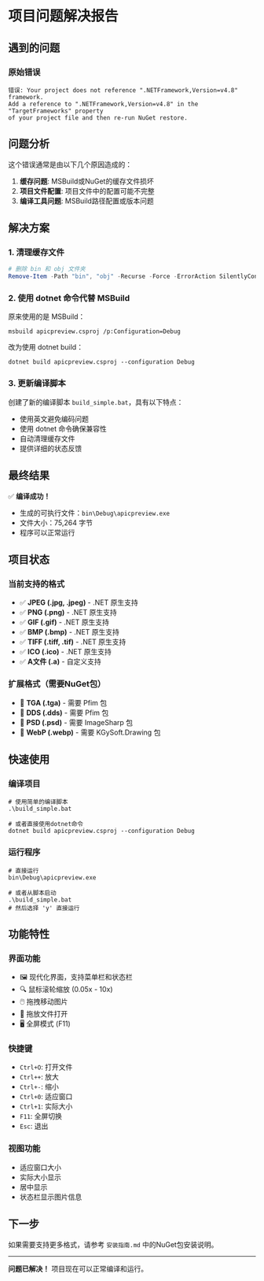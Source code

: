 # 项目问题解决报告

## 遇到的问题

### 原始错误
```
错误: Your project does not reference ".NETFramework,Version=v4.8" framework. 
Add a reference to ".NETFramework,Version=v4.8" in the "TargetFrameworks" property 
of your project file and then re-run NuGet restore.
```

## 问题分析

这个错误通常是由以下几个原因造成的：

1. **缓存问题**: MSBuild或NuGet的缓存文件损坏
2. **项目文件配置**: 项目文件中的配置可能不完整
3. **编译工具问题**: MSBuild路径配置或版本问题

## 解决方案

### 1. 清理缓存文件
```powershell
# 删除 bin 和 obj 文件夹
Remove-Item -Path "bin", "obj" -Recurse -Force -ErrorAction SilentlyContinue
```

### 2. 使用 dotnet 命令代替 MSBuild
原来使用的是 MSBuild：
```batch
msbuild apicpreview.csproj /p:Configuration=Debug
```

改为使用 dotnet build：
```batch
dotnet build apicpreview.csproj --configuration Debug
```

### 3. 更新编译脚本
创建了新的编译脚本 `build_simple.bat`，具有以下特点：
- 使用英文避免编码问题
- 使用 dotnet 命令确保兼容性
- 自动清理缓存文件
- 提供详细的状态反馈

## 最终结果

✅ **编译成功！**
- 生成的可执行文件：`bin\Debug\apicpreview.exe`
- 文件大小：75,264 字节
- 程序可以正常运行

## 项目状态

### 当前支持的格式
- ✅ **JPEG (.jpg, .jpeg)** - .NET 原生支持
- ✅ **PNG (.png)** - .NET 原生支持  
- ✅ **GIF (.gif)** - .NET 原生支持
- ✅ **BMP (.bmp)** - .NET 原生支持
- ✅ **TIFF (.tiff, .tif)** - .NET 原生支持
- ✅ **ICO (.ico)** - .NET 原生支持
- ✅ **A文件 (.a)** - 自定义支持

### 扩展格式（需要NuGet包）
- 🔧 **TGA (.tga)** - 需要 Pfim 包
- 🔧 **DDS (.dds)** - 需要 Pfim 包
- 🔧 **PSD (.psd)** - 需要 ImageSharp 包
- 🔧 **WebP (.webp)** - 需要 KGySoft.Drawing 包

## 快速使用

### 编译项目
```batch
# 使用简单的编译脚本
.\build_simple.bat

# 或者直接使用dotnet命令
dotnet build apicpreview.csproj --configuration Debug
```

### 运行程序
```batch
# 直接运行
bin\Debug\apicpreview.exe

# 或者从脚本启动
.\build_simple.bat
# 然后选择 'y' 直接运行
```

## 功能特性

### 界面功能
- 🖼️ 现代化界面，支持菜单栏和状态栏
- 🔍 鼠标滚轮缩放 (0.05x - 10x)
- 🖱️ 拖拽移动图片
- 📂 拖放文件打开
- 🖥️ 全屏模式 (F11)

### 快捷键
- `Ctrl+O`: 打开文件
- `Ctrl++`: 放大
- `Ctrl+-`: 缩小
- `Ctrl+0`: 适应窗口
- `Ctrl+1`: 实际大小
- `F11`: 全屏切换
- `Esc`: 退出

### 视图功能
- 适应窗口大小
- 实际大小显示
- 居中显示
- 状态栏显示图片信息

## 下一步

如果需要支持更多格式，请参考 `安装指南.md` 中的NuGet包安装说明。

---

**问题已解决！** 项目现在可以正常编译和运行。 